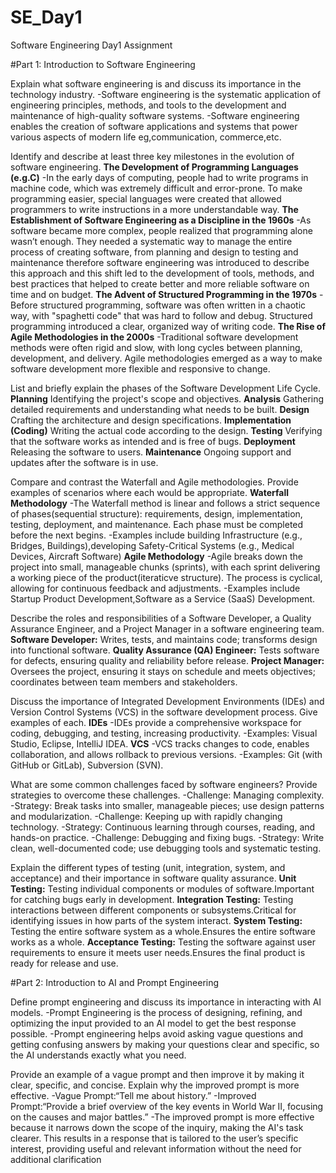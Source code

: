# SE_Day1
Software Engineering Day1 Assignment

#Part 1: Introduction to Software Engineering

Explain what software engineering is and discuss its importance in the technology industry.
  -Software engineering is the systematic application of engineering principles, methods, and tools to the development and maintenance of high-quality software systems. 
  -Software engineering enables the creation of software applications and systems that power various aspects of modern life eg,communication, commerce,etc.

Identify and describe at least three key milestones in the evolution of software engineering.
 **The Development of Programming Languages (e.g.C)**
  -In the early days of computing, people had to write programs in machine code, which was extremely difficult and error-prone. To make programming easier, special languages were created that allowed programmers to write instructions in a more understandable way.
**The Establishment of Software Engineering as a Discipline in the 1960s**
  -As software became more complex, people realized that programming alone wasn’t enough. They needed a systematic way to manage the entire process of creating software, from planning and design to testing and maintenance therefore software engineering was introduced to describe this approach and this shift led to the development of tools, methods, and best practices that helped to create better and more reliable software on time and on budget.
**The Advent of Structured Programming in the 1970s**
  -Before structured programming, software was often written in a chaotic way, with "spaghetti code" that was hard to follow and debug. Structured programming introduced a clear, organized way of writing code.
**The Rise of Agile Methodologies in the 2000s**
  -Traditional software development methods were often rigid and slow, with long cycles between planning, development, and delivery. Agile methodologies emerged as a way to make software development more flexible and responsive to change.


List and briefly explain the phases of the Software Development Life Cycle.
  **Planning** Identifying the project's scope and objectives.
  **Analysis**  Gathering detailed requirements and understanding what needs to be built.
  **Design** Crafting the architecture and design specifications.
  **Implementation (Coding)** Writing the actual code according to the design.
  **Testing** Verifying that the software works as intended and is free of bugs.
  **Deployment** Releasing the software to users.
  **Maintenance** Ongoing support and updates after the software is in use.

Compare and contrast the Waterfall and Agile methodologies. Provide examples of scenarios where each would be appropriate.
**Waterfall Methodology**
  -The Waterfall method is linear and follows a strict sequence of phases(sequential structure): requirements, design, implementation, testing, deployment, and maintenance. Each phase must be completed before the next begins.
  -Examples include building Infrastructure (e.g., Bridges, Buildings),developing Safety-Critical Systems (e.g., Medical Devices, Aircraft Software)
**Agile Methodology**
  -Agile breaks down the project into small, manageable chunks (sprints), with each sprint delivering a working piece of the product(iteraticve structure). The process is cyclical, allowing for continuous feedback and adjustments.
  -Examples include Startup Product Development,Software as a Service (SaaS) Development.
  
Describe the roles and responsibilities of a Software Developer, a Quality Assurance Engineer, and a Project Manager in a software engineering team.
  **Software Developer:** Writes, tests, and maintains code; transforms design into functional software.
  **Quality Assurance (QA) Engineer:** Tests software for defects, ensuring quality and reliability before release.
  **Project Manager:** Oversees the project, ensuring it stays on schedule and meets objectives; coordinates between team members and stakeholders.

Discuss the importance of Integrated Development Environments (IDEs) and Version Control Systems (VCS) in the software development process. Give examples of each.
**IDEs**
  -IDEs provide a comprehensive workspace for coding, debugging, and testing, increasing productivity.
  -Examples: Visual Studio, Eclipse, IntelliJ IDEA.
**VCS**
  -VCS tracks changes to code, enables collaboration, and allows rollback to previous versions.
  -Examples: Git (with GitHub or GitLab), Subversion (SVN).

What are some common challenges faced by software engineers? Provide strategies to overcome these challenges.
  -Challenge: Managing complexity.
    -Strategy: Break tasks into smaller, manageable pieces; use design patterns and modularization.
  -Challenge: Keeping up with rapidly changing technology.
    -Strategy: Continuous learning through courses, reading, and hands-on practice.
  -Challenge: Debugging and fixing bugs.
    -Strategy: Write clean, well-documented code; use debugging tools and systematic testing.

Explain the different types of testing (unit, integration, system, and acceptance) and their importance in software quality assurance.
**Unit Testing:** Testing individual components or modules of software.Important for catching bugs early in development.
**Integration Testing:** Testing interactions between different components or subsystems.Critical for identifying issues in how parts of the system interact.
**System Testing:** Testing the entire software system as a whole.Ensures the entire software works as a whole.
**Acceptance Testing:** Testing the software against user requirements to ensure it meets user needs.Ensures the final product is ready for release and use.


#Part 2: Introduction to AI and Prompt Engineering


Define prompt engineering and discuss its importance in interacting with AI models.
-Prompt Engineering is the process of designing, refining, and optimizing the input  provided to an AI model to get the best response possible.
-Prompt engineering helps avoid asking  vague questions and getting  confusing answers by making your questions clear and specific, so the AI understands exactly what you need.

Provide an example of a vague prompt and then improve it by making it clear, specific, and concise. Explain why the improved prompt is more effective.
-Vague Prompt:“Tell me about history.”
-Improved Prompt:“Provide a brief overview of the key events in World War II, focusing on the causes and major battles.”
-The improved prompt is more effective because it narrows down the scope of the inquiry, making the AI's task clearer. This results in a response that is tailored to the user’s specific interest, providing useful and relevant information without the need for additional clarification
